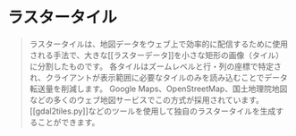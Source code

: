 # ラスタータイル

> ラスタータイルは、地図データをウェブ上で効率的に配信するために使用される手法で、大きな[[ラスターデータ]]を小さな矩形の画像（タイル）に分割したものです。
> 各タイルはズームレベルと行・列の座標で特定され、クライアントが表示範囲に必要なタイルのみを読み込むことでデータ転送量を削減します。
> Google Maps、OpenStreetMap、国土地理院地図などの多くのウェブ地図サービスでこの方式が採用されています。[[gdal2tiles.py]]などのツールを使用して独自のラスタータイルを生成することができます。

